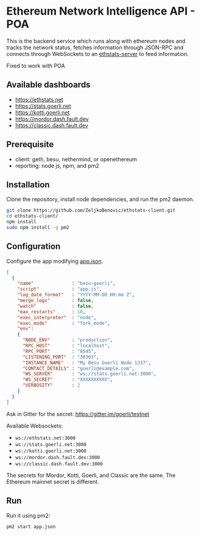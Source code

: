 Ethereum Network Intelligence API - POA
=================================

This is the backend service which runs along with ethereum nodes and tracks the network status, fetches information through JSON-RPC and connects through WebSockets to an [ethstats-server](https://github.com/goerli/ethstats-server) to feed information.

Fixed to work with POA

## Available dashboards
* https://ethstats.net
* https://stats.goerli.net
* https://kotti.goerli.net
* https://mordor.dash.fault.dev
* https://classic.dash.fault.dev

## Prerequisite
* client: geth, besu, nethermind, or openethereum
* reporting: node js, npm, and pm2

## Installation

Clone the repository, install node dependencies, and run the pm2 daemon.

```bash
git clone https://github.com/ZeljkoBenovic/ethstats-client.git
cd ethstats-client/
npm install
sudo npm install -g pm2
```

## Configuration

Configure the app modifying [app.json](/app.json). 

```json
[
  {
    "name"              : "besu-goerli",
    "script"            : "app.js",
    "log_date_format"   : "YYYY-MM-DD HH:mm Z",
    "merge_logs"        : false,
    "watch"             : false,
    "max_restarts"      : 10,
    "exec_interpreter"  : "node",
    "exec_mode"         : "fork_mode",
    "env":
    {
      "NODE_ENV"        : "production",
      "RPC_HOST"        : "localhost",
      "RPC_PORT"        : "8545",
      "LISTENING_PORT"  : "30303",
      "INSTANCE_NAME"   : "My Besu Goerli Node 1337",
      "CONTACT_DETAILS" : "goerli@example.com",
      "WS_SERVER"       : "ws://stats.goerli.net:3000",
      "WS_SECRET"       : "XXXXXXXXXX",
      "VERBOSITY"       : 2
    }
  }
]
```

Ask in Gitter for the secret: https://gitter.im/goerli/testnet

Available Websockets:
* `ws://ethstats.net:3000`
* `ws://stats.goerli.net:3000`
* `ws://kotti.goerli.net:3000`
* `ws://mordor.dash.fault.dev:3000`
* `ws://classic.dash.fault.dev:3000`

The secrets for Mordor, Kotti, Goerli, and Classic are the same. The Ethereum mainnet secret is different.

## Run

Run it using pm2:

```bash
pm2 start app.json
```
